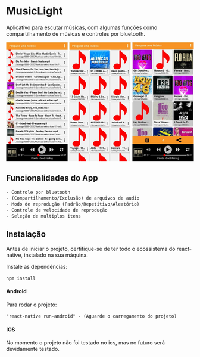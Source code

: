 # MusicLight

Aplicativo para escutar músicas, com algumas funções como compartilhamento de músicas e controles por bluetooth.       

![](https://github.com/csdccarneiro/musicLight/blob/master/images/github/SimulatorApp.jpg)

## Funcionalidades do App

```
- Controle por bluetooth
- (Compartilhamento/Exclusão) de arquivos de audio
- Modo de reprodução (Padrão/Repetitivo/Aleatório)
- Controle de velocidade de reprodução
- Seleção de multiplos itens
```

## Instalação

Antes de iniciar o projeto, certifique-se de ter todo o ecossistema do react-native, instalado na sua máquina. 

Instale as dependências:

```
npm install
```

#### Android

Para rodar o projeto:  

```
"react-native run-android" - (Aguarde o carregamento do projeto)
```

#### IOS

No momento o projeto não foi testado no ios, mas no futuro será devidamente testado.  
